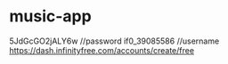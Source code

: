 # music-app
5JdGcGO2jALY6w  //password
if0_39085586    //username
https://dash.infinityfree.com/accounts/create/free